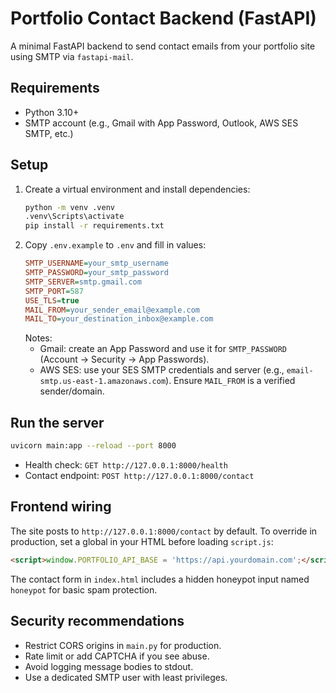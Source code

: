 # Portfolio Contact Backend (FastAPI)

A minimal FastAPI backend to send contact emails from your portfolio site using SMTP via `fastapi-mail`.

## Requirements
- Python 3.10+
- SMTP account (e.g., Gmail with App Password, Outlook, AWS SES SMTP, etc.)

## Setup
1. Create a virtual environment and install dependencies:
   ```bash
   python -m venv .venv
   .venv\Scripts\activate
   pip install -r requirements.txt
   ```
2. Copy `.env.example` to `.env` and fill in values:
   ```ini
   SMTP_USERNAME=your_smtp_username
   SMTP_PASSWORD=your_smtp_password
   SMTP_SERVER=smtp.gmail.com
   SMTP_PORT=587
   USE_TLS=true
   MAIL_FROM=your_sender_email@example.com
   MAIL_TO=your_destination_inbox@example.com
   ```
   Notes:
   - Gmail: create an App Password and use it for `SMTP_PASSWORD` (Account → Security → App Passwords).
   - AWS SES: use your SES SMTP credentials and server (e.g., `email-smtp.us-east-1.amazonaws.com`). Ensure `MAIL_FROM` is a verified sender/domain.

## Run the server
```bash
uvicorn main:app --reload --port 8000
```

- Health check: `GET http://127.0.0.1:8000/health`
- Contact endpoint: `POST http://127.0.0.1:8000/contact`

## Frontend wiring
The site posts to `http://127.0.0.1:8000/contact` by default. To override in production, set a global in your HTML before loading `script.js`:
```html
<script>window.PORTFOLIO_API_BASE = 'https://api.yourdomain.com';</script>
```

The contact form in `index.html` includes a hidden honeypot input named `honeypot` for basic spam protection.

## Security recommendations
- Restrict CORS origins in `main.py` for production.
- Rate limit or add CAPTCHA if you see abuse.
- Avoid logging message bodies to stdout.
- Use a dedicated SMTP user with least privileges.
